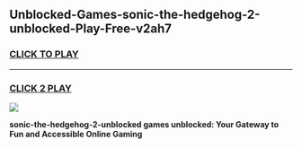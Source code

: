 
## Unblocked-Games-sonic-the-hedgehog-2-unblocked-Play-Free-v2ah7
<h3>
<a href="https://premium76.site?title=sonic-the-hedgehog-2-unblocked&ref=19M">CLICK TO PLAY</a></h3>
<hr>

<h3>
<a href="https://premium76.site?title=sonic-the-hedgehog-2-unblocked&ref=19M">CLICK 2 PLAY</a>
  
</h3>

<a href="https://premium76.site?title=sonic-the-hedgehog-2-unblocked&ref=19M"><img src="https://clearcache.store/games.png"></a>


**sonic-the-hedgehog-2-unblocked games unblocked: Your Gateway to Fun and Accessible Online Gaming**
